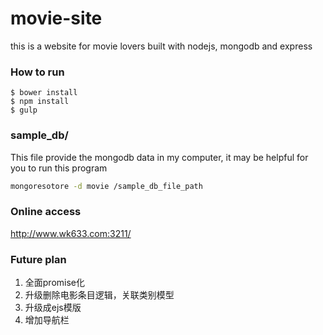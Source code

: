 # movie-site
this is a website for movie lovers built with nodejs, mongodb and express



### How to run

```
$ bower install
$ npm install
$ gulp
```



### sample_db/

This file provide the mongodb data in my computer, it may be helpful for you to run this program

```bash
mongoresotore -d movie /sample_db_file_path
```



### Online access

http://www.wk633.com:3211/



### Future plan

1. 全面promise化
2. 升级删除电影条目逻辑，关联类别模型
3. 升级成ejs模版
4. 增加导航栏
